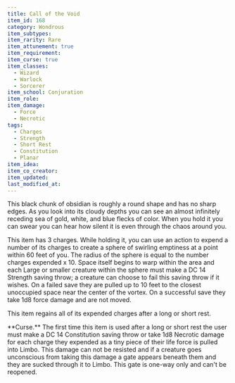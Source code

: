 ```yaml
---
title: Call of the Void
item_id: 168
category: Wondrous
item_subtypes:
item_rarity: Rare
item_attunement: true
item_requirement:
item_curse: true
item_classes:
  - Wizard
  - Warlock
  - Sorcerer
item_school: Conjuration
item_role:
item_damage:
  - Force
  - Necrotic
tags:
  - Charges
  - Strength
  - Short Rest
  - Constitution
  - Planar
item_idea:
item_co_creator:
item_updated:
last_modified_at:
---
```


This black chunk of obsidian is roughly a round shape and has no sharp edges. As you look into its cloudy depths you can see an almost infinitely receding sea of gold, white, and blue flecks of color. When you hold it you can swear you can hear how silent it is even through the chaos around you.

This item has 3 charges. While holding it, you can use an action to expend a number of its charges to create a sphere of swirling emptiness at a point within 60 feet of you. The radius of the sphere is equal to the number charges expended x 10. Space itself begins to warp within the area and each Large or smaller creature within the sphere must make a DC 14 Strength saving throw; a creature can choose to fail this saving throw if it wishes. On a failed save they are pulled up to 10 feet to the closest unoccupied space near the center of the vortex. On a successful save they take 1d8 force damage and are not moved.

This item regains all of its expended charges after a long or short rest.

<section id="curse">
**Curse.** The first time this item is used after a long or short rest the user must make a DC 14 Constitution saving throw or take 1d8 Necrotic damage for each charge they expended as a tiny piece of their life force is pulled into Limbo. This damage can not be resisted and if a creature goes unconscious from taking this damage a gate appears beneath them and they are sucked through it to Limbo. This gate is one-way only and can't be reopened.
</section>
